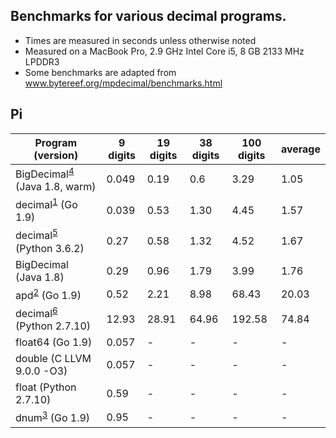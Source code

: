 ## Benchmarks for various decimal programs.

- Times are measured in seconds unless otherwise noted
- Measured on a MacBook Pro, 2.9 GHz Intel Core i5, 8 GB 2133 MHz LPDDR3
- Some benchmarks are adapted from
www.bytereef.org/mpdecimal/benchmarks.html

## Pi
|    Program (version)                  | 9 digits |  19 digits  | 38 digits | 100 digits | average |
|-----------------------------|----------|-------------|-----------|------------|---------|
| BigDecimal<sup>[4]</sup> (Java 1.8, warm) | 0.049    | 0.19        | 0.6       | 3.29       | 1.05    |
| decimal<sup>[1]</sup> (Go 1.9)            | 0.039    | 0.53        | 1.30      | 4.45       | 1.57    |
| decimal<sup>[5]</sup> (Python 3.6.2)      | 0.27     | 0.58        | 1.32      | 4.52       | 1.67    |
| BigDecimal (Java 1.8)       | 0.29     | 0.96        | 1.79      | 3.99       | 1.76    |
| apd<sup>[2]</sup> (Go 1.9)                | 0.52     | 2.21        | 8.98      | 68.43      | 20.03   |
| decimal<sup>[6]</sup> (Python 2.7.10)     | 12.93    | 28.91       | 64.96     | 192.58     | 74.84   |
| float64 (Go 1.9)            | 0.057    | -           | -         | -          | -       |
| double (C LLVM 9.0.0 -O3)   | 0.057    | -           | -         | -          | -       |
| float (Python 2.7.10)       | 0.59     | -           | -         | -          | -       |
| dnum<sup>[3]</sup> (Go 1.9)               | 0.95     | -           | -         | -          | -       |

[1]: https://github.com/ericlagergren/decimal
[2]: https://github.com/cockroachdb/apd
[3]: https://github.com/apmckinlay/gsuneido/util/dnum
[4]: https://docs.oracle.com/javase/8/docs/api/java/math/BigDecimal.html
[5]: https://docs.python.org/3.6/library/decimal.html
[6]: https://docs.python.org/2/library/decimal.html
